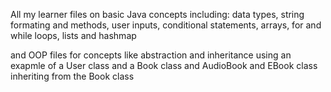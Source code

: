 All my learner files on basic Java concepts including:
data types,
string formating and methods,
user inputs, conditional statements,
arrays,
for and while loops,
lists
and hashmap

and OOP files for concepts like abstraction and inheritance using an exapmle of a
User class and a Book class and AudioBook and EBook class inheriting from the Book class
